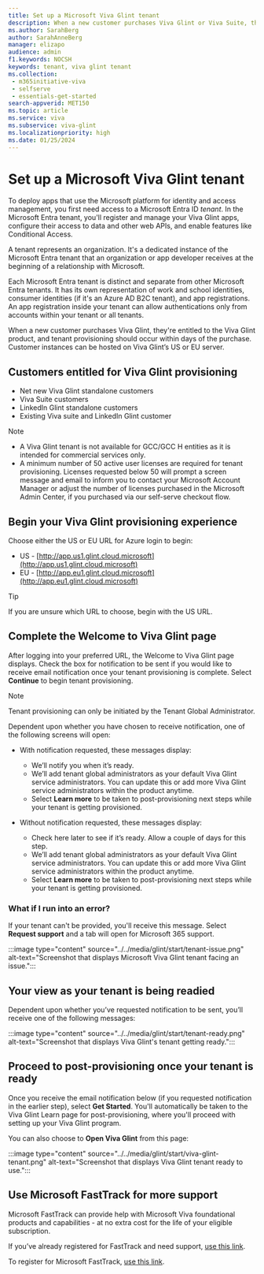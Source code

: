 ```yaml
---
title: Set up a Microsoft Viva Glint tenant
description: When a new customer purchases Viva Glint or Viva Suite, they're entitled to the Viva Glint product, and tenant provisioning should occur within days. 
ms.author: SarahBerg
author: SarahAnneBerg
manager: elizapo
audience: admin
f1.keywords: NOCSH
keywords: tenant, viva glint tenant
ms.collection: 
 - m365initiative-viva
 - selfserve
 - essentials-get-started
search-appverid: MET150
ms.topic: article
ms.service: viva
ms.subservice: viva-glint
ms.localizationpriority: high
ms.date: 01/25/2024
---
```


# Set up a Microsoft Viva Glint tenant

To deploy apps that use the Microsoft platform for identity and access management, you first need access to a Microsoft Entra ID *tenant*. In the Microsoft Entra tenant, you'll register and manage your Viva Glint apps, configure their access to data and other web APIs, and enable features like Conditional Access. 

A tenant represents an organization. It's a dedicated instance of the Microsoft Entra tenant that an organization or app developer receives at the beginning of a relationship with Microsoft. 

Each Microsoft Entra tenant is distinct and separate from other Microsoft Entra tenants. It has its own representation of work and school identities, consumer identities (if it's an Azure AD B2C tenant), and app registrations. An app registration inside your tenant can allow authentications only from accounts within your tenant or all tenants. 

When a new customer purchases Viva Glint, they're entitled to the Viva Glint product, and tenant provisioning should occur within days of the purchase. Customer instances can be hosted on Viva Glint’s US or EU server. 

## Customers entitled for Viva Glint provisioning 

- Net new Viva Glint standalone customers
- Viva Suite customers
- LinkedIn Glint standalone customers
- Existing Viva suite and LinkedIn Glint customer

> [!NOTE]
>
> - A Viva Glint tenant is not available for GCC/GCC H entities as it is intended for commercial services only.
> - A minimum number of 50 active user licenses are required for tenant provisioning. Licenses requested below 50 will prompt a screen message and email to inform you to contact your Microsoft Account Manager or adjust the number of licenses purchased in the Microsoft Admin Center, if you purchased via our self-serve checkout flow. 

## Begin your Viva Glint provisioning experience

Choose either the US or EU URL for Azure login to begin:

- US - [http://app.us1.glint.cloud.microsoft](http://app.us1.glint.cloud.microsoft)
- EU - [http://app.eu1.glint.cloud.microsoft](http://app.eu1.glint.cloud.microsoft)

>[!TIP]
> If you are unsure which URL to choose, begin with the US URL.

## Complete the Welcome to Viva Glint page

After logging into your preferred URL, the Welcome to Viva Glint page displays. Check the box for notification to be sent if you would like to receive email notification once your tenant provisioning is complete. Select **Continue** to begin tenant provisioning.

>[!NOTE]
> Tenant provisioning can only be initiated by the Tenant Global Administrator. 

Dependent upon whether you have chosen to receive notification, one of the following screens will open: 

- With notification requested, these messages display: 
    - We’ll notify you when it’s ready.  
    - We’ll add tenant global administrators as your default Viva Glint service administrators. You can update this or add more Viva Glint service administrators within the product anytime.  
    - Select **Learn more** to be taken to post-provisioning next steps while your tenant is getting provisioned. 

- Without notification requested, these messages display: 
    - Check here later to see if it’s ready. Allow a couple of days for this step. 
    - We’ll add tenant global administrators as your default Viva Glint service administrators. You can update this or add more Viva Glint service administrators within the product anytime. 
    - Select **Learn more** to be taken to post-provisioning next steps while your tenant is getting provisioned.

### What if I run into an error?

If your tenant can't be provided, you'll receive this message. Select **Request support** and a tab will open for Microsoft 365 support.

:::image type="content" source="../../media/glint/start/tenant-issue.png" alt-text="Screenshot that displays Microsoft Viva Glint tenant facing an issue.":::

## Your view as your tenant is being readied

Dependent upon whether you’ve requested notification to be sent, you’ll receive one of the following messages: 

:::image type="content" source="../../media/glint/start/tenant-ready.png" alt-text="Screenshot that displays Viva Glint's tenant getting ready.":::

## Proceed to post-provisioning once your tenant is ready

Once you receive the email notification below (if you requested notification in the earlier step), select **Get Started**. You'll automatically be taken to the Viva Glint Learn page for post-provisioning, where you'll proceed with setting up your Viva Glint program. 

You can also choose to **Open Viva Glint** from this page:

:::image type="content" source="../../media/glint/start/viva-glint-tenant.png" alt-text="Screenshot that displays Viva Glint tenant ready to use.":::

## Use Microsoft FastTrack for more support 

Microsoft FastTrack can provide help with Microsoft Viva foundational products and capabilities - at no extra cost for the life of your eligible subscription. 

If you’ve already registered for FastTrack and need support, [use this link](https://www.microsoft.com/fasttrack/microsoft-viva).

To register for Microsoft FastTrack, [use this link](https://fasttrack.microsoft.com/v2/register).
